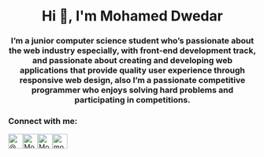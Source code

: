 <h1 align="center">Hi 👋, I'm Mohamed Dwedar</h1><h3 align="center">I’m a junior computer science student who’s passionate about the web industry especially, with front-end development track, and passionate about creating and developing web applications that provide quality user experience through responsive web design, also I’m a passionate competitive programmer who enjoys solving hard problems and participating in competitions.</h3><h3 align="left">Connect with me:</h3><p align="left"><a href="https://twitter.com/@Mohamed72812181" target="blank"><img align="center" src="https://raw.githubusercontent.com/rahuldkjain/github-profile-readme-generator/master/src/images/icons/Social/twitter.svg" alt="@Mohamed72812181" height="30" width="30" /></a><a href="https://linkedin.com/in/Mohamed Dwedar" target="blank"><img align="center" src="https://raw.githubusercontent.com/rahuldkjain/github-profile-readme-generator/master/src/images/icons/Social/linked-in-alt.svg" alt="Mohamed Dwedar" height="30" width="30" /></a><a href="https://fb.com/Mohamed Dwedar" target="blank"><img align="center" src="https://raw.githubusercontent.com/rahuldkjain/github-profile-readme-generator/master/src/images/icons/Social/facebook.svg" alt="Mohamed Dwedar" height="30" width="30" /></a><a href="https://codeforces.com/profile/Mohamed_Dwedar" target="blank"><img align="center" src="https://raw.githubusercontent.com/rahuldkjain/github-profile-readme-generator/master/src/images/icons/Social/codeforces.svg" alt="mohamed_dwedar" height="30" width="30" /></a></p>



